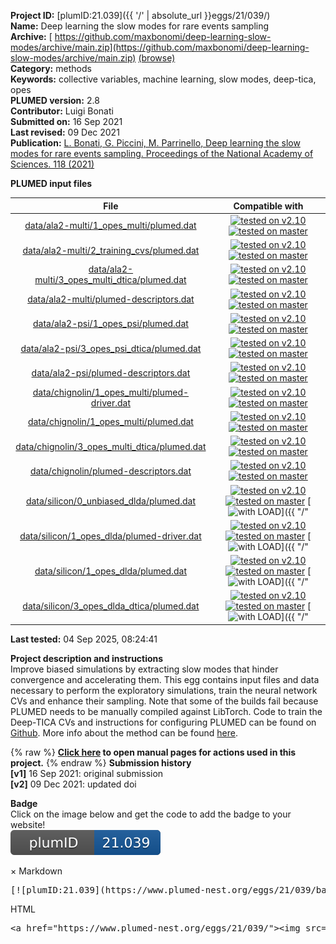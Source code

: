 **Project ID:** [plumID:21.039]({{ '/' | absolute_url }}eggs/21/039/)  
**Name:**  Deep learning the slow modes for rare events sampling  
**Archive:** [ https://github.com/maxbonomi/deep-learning-slow-modes/archive/main.zip](https://github.com/maxbonomi/deep-learning-slow-modes/archive/main.zip) [(browse)](https://github.com/maxbonomi/deep-learning-slow-modes/tree/main)  
**Category:**  methods  
**Keywords:**  collective variables, machine learning, slow modes, deep-tica, opes  
**PLUMED version:**  2.8  
**Contributor:**  Luigi Bonati  
**Submitted on:** 16 Sep 2021  
**Last revised:** 09 Dec 2021  
**Publication:** [L. Bonati, G. Piccini, M. Parrinello, Deep learning the slow modes for rare events sampling. Proceedings of the National Academy of Sciences. 118 (2021)](http://dx.doi.org/10.1073/pnas.2113533118)  
  
**PLUMED input files**  
  
| File     | Compatible with |  
|:--------:|:--------:|  
| [data/ala2-multi/1_opes_multi/plumed.dat](./data/data/ala2-multi/1_opes_multi/plumed.dat.md) |  [![tested on v2.10](https://img.shields.io/badge/v2.10-passing-green.svg)](data/data/ala2-multi/1_opes_multi/plumed.dat.plumed.stderr) [![tested on master](https://img.shields.io/badge/master-passing-green.svg)](data/data/ala2-multi/1_opes_multi/plumed.dat.plumed_master.stderr) |  
| [data/ala2-multi/2_training_cvs/plumed.dat](./data/data/ala2-multi/2_training_cvs/plumed.dat.md) |  [![tested on v2.10](https://img.shields.io/badge/v2.10-passing-green.svg)](data/data/ala2-multi/2_training_cvs/plumed.dat.plumed.stderr) [![tested on master](https://img.shields.io/badge/master-passing-green.svg)](data/data/ala2-multi/2_training_cvs/plumed.dat.plumed_master.stderr) |  
| [data/ala2-multi/3_opes_multi_dtica/plumed.dat](./data/data/ala2-multi/3_opes_multi_dtica/plumed.dat.md) |  [![tested on v2.10](https://img.shields.io/badge/v2.10-passing-green.svg)](data/data/ala2-multi/3_opes_multi_dtica/plumed.dat.plumed.stderr) [![tested on master](https://img.shields.io/badge/master-passing-green.svg)](data/data/ala2-multi/3_opes_multi_dtica/plumed.dat.plumed_master.stderr) |  
| [data/ala2-multi/plumed-descriptors.dat](./data/data/ala2-multi/plumed-descriptors.dat.md) |  [![tested on v2.10](https://img.shields.io/badge/v2.10-passing-green.svg)](data/data/ala2-multi/plumed-descriptors.dat.plumed.stderr) [![tested on master](https://img.shields.io/badge/master-passing-green.svg)](data/data/ala2-multi/plumed-descriptors.dat.plumed_master.stderr) |  
| [data/ala2-psi/1_opes_psi/plumed.dat](./data/data/ala2-psi/1_opes_psi/plumed.dat.md) |  [![tested on v2.10](https://img.shields.io/badge/v2.10-passing-green.svg)](data/data/ala2-psi/1_opes_psi/plumed.dat.plumed.stderr) [![tested on master](https://img.shields.io/badge/master-passing-green.svg)](data/data/ala2-psi/1_opes_psi/plumed.dat.plumed_master.stderr) |  
| [data/ala2-psi/3_opes_psi_dtica/plumed.dat](./data/data/ala2-psi/3_opes_psi_dtica/plumed.dat.md) |  [![tested on v2.10](https://img.shields.io/badge/v2.10-passing-green.svg)](data/data/ala2-psi/3_opes_psi_dtica/plumed.dat.plumed.stderr) [![tested on master](https://img.shields.io/badge/master-passing-green.svg)](data/data/ala2-psi/3_opes_psi_dtica/plumed.dat.plumed_master.stderr) |  
| [data/ala2-psi/plumed-descriptors.dat](./data/data/ala2-psi/plumed-descriptors.dat.md) |  [![tested on v2.10](https://img.shields.io/badge/v2.10-passing-green.svg)](data/data/ala2-psi/plumed-descriptors.dat.plumed.stderr) [![tested on master](https://img.shields.io/badge/master-passing-green.svg)](data/data/ala2-psi/plumed-descriptors.dat.plumed_master.stderr) |  
| [data/chignolin/1_opes_multi/plumed-driver.dat](./data/data/chignolin/1_opes_multi/plumed-driver.dat.md) |  [![tested on v2.10](https://img.shields.io/badge/v2.10-passing-green.svg)](data/data/chignolin/1_opes_multi/plumed-driver.dat.plumed.stderr) [![tested on master](https://img.shields.io/badge/master-passing-green.svg)](data/data/chignolin/1_opes_multi/plumed-driver.dat.plumed_master.stderr) |  
| [data/chignolin/1_opes_multi/plumed.dat](./data/data/chignolin/1_opes_multi/plumed.dat.md) |  [![tested on v2.10](https://img.shields.io/badge/v2.10-passing-green.svg)](data/data/chignolin/1_opes_multi/plumed.dat.plumed.stderr) [![tested on master](https://img.shields.io/badge/master-passing-green.svg)](data/data/chignolin/1_opes_multi/plumed.dat.plumed_master.stderr) |  
| [data/chignolin/3_opes_multi_dtica/plumed.dat](./data/data/chignolin/3_opes_multi_dtica/plumed.dat.md) |  [![tested on v2.10](https://img.shields.io/badge/v2.10-passing-green.svg)](data/data/chignolin/3_opes_multi_dtica/plumed.dat.plumed.stderr) [![tested on master](https://img.shields.io/badge/master-passing-green.svg)](data/data/chignolin/3_opes_multi_dtica/plumed.dat.plumed_master.stderr) |  
| [data/chignolin/plumed-descriptors.dat](./data/data/chignolin/plumed-descriptors.dat.md) |  [![tested on v2.10](https://img.shields.io/badge/v2.10-passing-green.svg)](data/data/chignolin/plumed-descriptors.dat.plumed.stderr) [![tested on master](https://img.shields.io/badge/master-passing-green.svg)](data/data/chignolin/plumed-descriptors.dat.plumed_master.stderr) |  
| [data/silicon/0_unbiased_dlda/plumed.dat](./data/data/silicon/0_unbiased_dlda/plumed.dat.md) |  [![tested on v2.10](https://img.shields.io/badge/v2.10-passing-green.svg)](data/data/silicon/0_unbiased_dlda/plumed.dat.plumed.stderr) [![tested on master](https://img.shields.io/badge/master-passing-green.svg)](data/data/silicon/0_unbiased_dlda/plumed.dat.plumed_master.stderr) [![with LOAD](https://img.shields.io/badge/with-LOAD-yellow.svg)]({{ "/" | absolute_url }}badges) |  
| [data/silicon/1_opes_dlda/plumed-driver.dat](./data/data/silicon/1_opes_dlda/plumed-driver.dat.md) |  [![tested on v2.10](https://img.shields.io/badge/v2.10-passing-green.svg)](data/data/silicon/1_opes_dlda/plumed-driver.dat.plumed.stderr) [![tested on master](https://img.shields.io/badge/master-passing-green.svg)](data/data/silicon/1_opes_dlda/plumed-driver.dat.plumed_master.stderr) [![with LOAD](https://img.shields.io/badge/with-LOAD-yellow.svg)]({{ "/" | absolute_url }}badges) |  
| [data/silicon/1_opes_dlda/plumed.dat](./data/data/silicon/1_opes_dlda/plumed.dat.md) |  [![tested on v2.10](https://img.shields.io/badge/v2.10-passing-green.svg)](data/data/silicon/1_opes_dlda/plumed.dat.plumed.stderr) [![tested on master](https://img.shields.io/badge/master-passing-green.svg)](data/data/silicon/1_opes_dlda/plumed.dat.plumed_master.stderr) [![with LOAD](https://img.shields.io/badge/with-LOAD-yellow.svg)]({{ "/" | absolute_url }}badges) |  
| [data/silicon/3_opes_dlda_dtica/plumed.dat](./data/data/silicon/3_opes_dlda_dtica/plumed.dat.md) |  [![tested on v2.10](https://img.shields.io/badge/v2.10-passing-green.svg)](data/data/silicon/3_opes_dlda_dtica/plumed.dat.plumed.stderr) [![tested on master](https://img.shields.io/badge/master-passing-green.svg)](data/data/silicon/3_opes_dlda_dtica/plumed.dat.plumed_master.stderr) [![with LOAD](https://img.shields.io/badge/with-LOAD-yellow.svg)]({{ "/" | absolute_url }}badges) |  
  
**Last tested:**  04 Sep 2025, 08:24:41
  
**Project description and instructions**  
Improve biased simulations by extracting slow modes that hinder convergence and accelerating them. This egg contains input files and data necessary to perform the exploratory simulations, train the neural network CVs and enhance their sampling. Note that some of the builds fail because PLUMED needs to be manually compiled against LibTorch. Code to train the Deep-TICA CVs and instructions for configuring PLUMED can be found on [Github](https://github.com/luigibonati/deep-learning-slow-modes). More info about the method can be found [here](https://arxiv.org/abs/2107.03943).

  
{% raw %}
<b><a href="https://www.plumed.org/doc-master/user-doc/html/actionlist/?actions=COMBINE,DISTANCE,ENERGY,Q6,ECV_MULTITHERMAL,ENVIRONMENTSIMILARITY,PRINT,VOLUME,FLUSH,WHOLEMOLECULES,CONTACTMAP,OPES_EXPANDED,INCLUDE,RMSD,MOLINFO,OPES_METAD,TORSION,PYTORCH_MODEL,LOAD,ENDPLUMED,UNITS,GROUP" target="_blank">Click here</a> to open manual pages for actions used in this project.</b>
{% endraw %}
**Submission history**  
**[v1]** 16 Sep 2021: original submission  
**[v2]** 09 Dec 2021: updated doi  
  
**Badge**  
Click on the image below and get the code to add the badge to your website!  
<img src="./badge.svg" alt="plumeDnest:21.039" id="myBtn" class="badge">
<div id="myModal" class="modal">
  <div class="modal-content">
    <span class="close">&times;</span>
    Markdown<pre>[![plumID:21.039](https://www.plumed-nest.org/eggs/21/039/badge.svg)](https://www.plumed-nest.org/eggs/21/039/)</pre>
    HTML<pre>&lt;a href="https://www.plumed-nest.org/eggs/21/039/"&gt;&lt;img src="https://www.plumed-nest.org/eggs/21/039/badge.svg" alt="plumID:21.039"&gt;&lt;/a&gt;</pre>
  </div>
</div>
